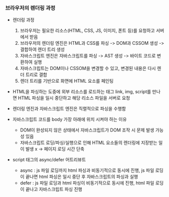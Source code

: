 <h3> 브라우저의 렌더링 과정 </h3>

- 렌더링 과정

  1. 브라우저는 필요한 리소스(HTML, CSS, JS, 이미지, 폰트 등)를 요청하고 서버에서 받음
  2. 브라우저의 렌더링 엔진은 HTML과 CSS를 파싱 -> DOM과 CSSOM 생성 -> 결합하여 렌더 트리 생성
  3. 자바스크립트 엔진은 자바스크립트를 파싱 -> AST 생성 -> 바이트 코드로 변환하여 실행
  4. 자바스크립트는 DOM이나 CSSOM을 변경할 수 있고, 변경된 내용은 다시 렌더 트리로 결합
  5. 렌더 트리를 기반으로 화면에 HTML 요소를 페인팅

- HTML을 파싱하는 도중에 외부 리소스를 로드하는 태그 link, img, script를 만나면 HTML 파싱을 일시 중단하고 해당 리소스 파일을 서버로 요청
- 렌더링 엔진과 자바스크립트 엔진은 직렬적으로 파싱을 수행함
- 자바스크립트 코드를 body 가장 아래에 위치 시켜야 하는 이유
  - DOM이 완성되지 않은 상태에서 자바스크립트가 DOM 조작 시 문제 발생 가능성 있음
  - 자바스크립트 로딩/파싱/실행으로 인해 HTML 요소들의 렌더링에 지장받는 일이 발생 x -> 페이지 로딩 시간 단축
- script 태그의 async/defer 어트리뷰트
  - async : js 파일 로딩까지 html 파싱과 비동기적으로 동시에 진행, js 파일 로딩이 끝나면 html 파싱은 일시 중단 후 자바스크립트의 파싱과 실행
  - defer : js 파일 로딩과 html 파싱이 비동기적으로 동시에 진행, html 파일 로딩이 끝나고 자바스크립트 파싱 진행   
